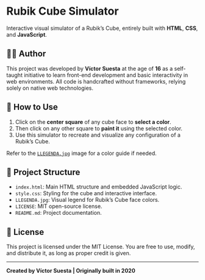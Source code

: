 # Rubik Cube Simulator

Interactive visual simulator of a Rubik’s Cube, entirely built with **HTML**, **CSS**, and **JavaScript**.

## 👨‍💻 Author

This project was developed by **Víctor Suesta** at the age of **16** as a self-taught initiative to learn front-end development and basic interactivity in web environments. All code is handcrafted without frameworks, relying solely on native web technologies.

## 🧩 How to Use

1. Click on the **center square** of any cube face to **select a color**.
2. Then click on any other square to **paint it** using the selected color.
3. Use this simulator to recreate and visualize any configuration of a Rubik’s Cube.

Refer to the [`LLEGENDA.jpg`](./LLEGENDA.jpg) image for a color guide if needed.

## 📁 Project Structure

- `index.html`: Main HTML structure and embedded JavaScript logic.
- `style.css`: Styling for the cube and interactive interface.
- `LLEGENDA.jpg`: Visual legend for Rubik’s Cube face colors.
- `LICENSE`: MIT open-source license.
- `README.md`: Project documentation.

## 📜 License

This project is licensed under the MIT License. You are free to use, modify, and distribute it, as long as proper credit is given.

---

**Created by Víctor Suesta | Originally built in 2020**
